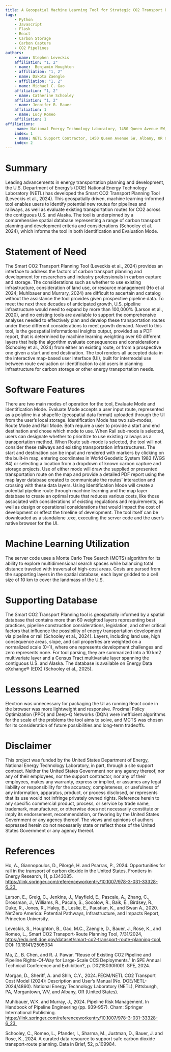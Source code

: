 ```yaml
---
title: A Geospatial Machine Learning Tool for Strategic CO2 Transport Planning  
tags:
    - Python
    - Javascript
    - Flask
    - React
    - Carbon Storage
    - Carbon Capture
    - CO2 Pipelines
authors:   
    - name: Stephen Leveckis
    affiliation: "1, 2"
    - name:  Benjamin Houghton
    - affiliation: "1, 2"
    - name: Dakota Zaengle
    - affiliation: "1, 2"
    - name: Michael C. Gao
    affiliation: "1, 2"
    - name: Catherine Schooley
    affiliation: "1, 2"
    - name: Jennifer R. Bauer
    affiliation: 1
    - name: Lucy Romeo
    affiliation: 1
affiliations:  
    -name: National Energy Technology Laboratory, 1450 Queen Avenue SW, Albany, OR 97321, USA  
    index: 1
    - name: NETL Support Contractor, 1450 Queen Avenue SW, Albany, OR 97321, USA  
    index: 2
---
```


# Summary  

Leading advancements in energy transportation planning and development, the U.S. Department of Energy’s (DOE) National Energy Technology Laboratory (NETL) has developed the Smart CO2 Transport Planning Tool (Leveckis et al., 2024). This geospatially driven, machine learning-informed tool enables users to identify potential new routes for pipelines and railways, as well as evaluate existing transportation routes for CO2 across the contiguous U.S. and Alaska. The tool is underpinned by a comprehensive spatial database representing a range of carbon transport planning and development criteria and considerations (Schooley et al. 2024), which informs the tool in both Identification and Evaluation Mode.  

# Statement of Need  

The Smart CO2 Transport Planning Tool (Leveckis et al., 2024) provides an interface to address the factors of carbon transport planning and development for researchers and industry professionals in carbon capture and storage. The considerations such as whether to use existing infrastructure, consideration of land use, or resource management (Ho et al 2024; Muhlbauer and Murrary, 2024) are difficult to ascertain and catalog without the assistance the tool provides given prospective pipeline data. To meet the next three decades of anticipated growth, U.S. pipeline infrastructure would need to expand by more than 100,000% (Larson et al., 2020), and no existing tools are available to support the comprehensive analyses needed to effectively plan and develop these transportation routes under these different considerations to meet growth demand. Novel to this tool, is the geospatial informational insights output, provided as a PDF report, that is determined by machine learning weighting over 60 different layers that help the algorithm evaluate consequences and considerations (Schooley et al., 2024) from either an existing route, or from a prospective one given a start and end destination. The tool renders all accepted data in the interactive map-based user interface (UI), built for intermodal use between route evaluation or identification to aid users in planning infrastructure for carbon storage or other energy transportation needs.   

# Software Features  

There are two main modes of operation for the tool, Evaluate Mode and Identification Mode. Evaluate Mode accepts a user input route, represented as a polyline in a shapefile (geospatial data format) uploaded through the UI from the user’s local storage. Identification Mode has two sub-modes, Route Mode and Rail Mode. Both require a user to provide a start and end destination and chose which mode to use. When Rail sub-mode is selected, users can designate whether to prioritize to use existing railways as a transportation method. When Route sub-mode is selected, the tool will not consider these railways and existing transportation infrastructures. The start and destination can be input and rendered with markers by clicking on the built-in map, entering coordinates in World Geodetic System 1983 (WGS 84) or selecting a location from a dropdown of known carbon capture and storage projects. Use of either mode will draw the supplied or presented transportation route on the map and provide a detailed PDF report using the map layer database created to communicate the routes’ interaction and crossing with these data layers. Using Identification Mode will create a potential pipeline route through machine learning and the map layer database to create an optimal route that reduces various costs, like those associated with considerations of existing regulations and requirements, as well as design or operational considerations that would impact the cost of development or effect the timeline of development. The tool itself can be downloaded as a standalone .exe, executing the server code and the user’s native browser for the UI.  

# Machine Learning Utilization  

The server code uses a Monte Carlo Tree Search (MCTS) algorithm for its ability to explore multidimensional search spaces while balancing total distance traveled with traversal of high-cost areas. Costs are parsed from the supporting layers in the spatial database, each layer gridded to a cell size of 10 km to cover the landmass of the U.S.  

# Supporting Database  

The Smart CO2 Transport Planning tool is geospatially informed by a spatial database that contains more than 60 weighted layers representing best practices, pipeline construction considerations, legislation, and other critical factors that influence the possibility of energy transportation development via pipeline or rail (Schooley et al., 2024). Layers, including land use, high consequence areas, slope, and soil properties are weighted on a normalized scale (0–1), where one represents development challenges and zero represents none. For tool parsing, they are summarized into a 10 km2 multivariate layer and a Census Tract multivariate layer spanning the contiguous U.S. and Alaska. The database is available on Energy Data eXchange® (EDX) (Schooley et al., 2025).  

# Lessons Learned   

Electron was unnecessary for packaging the UI as running React code in the browser was more lightweight and responsive. Proximal Policy Optimization (PPO) and Deep-Q Networks (DQN) were inefficient algorithms for the scale of the problems the tool aims to solve, and MCTS was chosen for its consideration of future possibilities and long-term tradeoffs.   

# Disclaimer 

This project was funded by the United States Department of Energy, National Energy Technology Laboratory, in part, through a site support contract. Neither the United States Government nor any agency thereof, nor any of their employees, nor the support contractor, nor any of their employees, makes any warranty, express or implied, or assumes any legal liability or responsibility for the accuracy, completeness, or usefulness of any information, apparatus, product, or process disclosed, or represents that its use would not infringe privately owned rights. Reference herein to any specific commercial product, process, or service by trade name, trademark, manufacturer, or otherwise does not necessarily constitute or imply its endorsement, recommendation, or favoring by the United States Government or any agency thereof. The views and opinions of authors expressed herein do not necessarily state or reflect those of the United States Government or any agency thereof. 

# References  

Ho, A., Giannopoulos, D., Pilorgé, H. and Psarras, P., 2024. Opportunities for rail in the transport of carbon dioxide in the United States. Frontiers in Energy Research, 11, p.1343085. https://link.springer.com/referenceworkentry/10.1007/978-3-031-33328-6_23   

Larson, E., Greig, C., Jenkins, J., Mayfield, E., Pascale, A., Zhang, C., Drossman, J., Williams, R., Pacala, S., Socolow, R., Baik, E., Birdsey, R., Duke, R., Jones, R., Haley, B., Leslie, E., Paustian, K., and Swan A., 2020. NetZero America: Potential Pathways, Infrastructure, and Impacts Report, Princeton University.  

Leveckis, S., Houghton, B., Gao, M.C., Zaengle, D., Bauer, J., Rose, K., and Romeo, L., Smart CO2 Transport-Route Planning Tool, 7/31/2024, https://edx.netl.doe.gov/dataset/smart-co2-transport-route-planning-tool, DOI: 10.18141/2505034    

Ma, Z., B. Chen, and R. J. Pawar. "Reuse of Existing CO2 Pipeline and Pipeline Rights-Of-Way for Large-Scale CCS Deployments." In SPE Annual Technical Conference and Exhibition?, p. D021S030R001. SPE, 2024.  

Morgan, D., Sheriff, A. and Shih, C.Y., 2024. FECM/NETL CO2 Transport Cost Model (2024): Description and User’s Manual (No. DOE/NETL-2024/4860). National Energy Technology Laboratory (NETL), Pittsburgh, PA, Morgantown, WV, and Albany, OR (United States).  

Muhlbauer, W.K. and Murray, J., 2024. Pipeline Risk Management. In Handbook of Pipeline Engineering (pp. 939-957). Cham: Springer International Publishing. https://link.springer.com/referenceworkentry/10.1007/978-3-031-33328-6_23   

Schooley, C., Romeo, L., Pfander, I., Sharma, M., Justman, D., Bauer, J. and Rose, K., 2024. A curated data resource to support safe carbon dioxide transport-route planning. Data in Brief, 52, p.109984.  